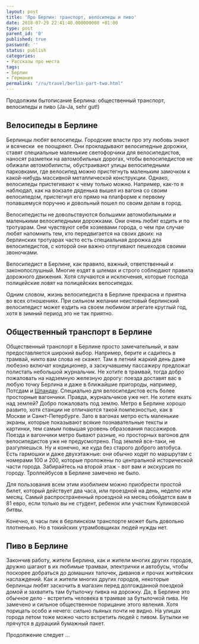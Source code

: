 ```yaml
---
layout: post
title: 'Про Берлин: транспорт, велосипеды и пиво'
date: 2018-07-29 22:41:40.000000000 +01:00
type: post
parent_id: '0'
published: true
password: ''
status: publish
categories:
- Рассказы про места
tags:
- Берлин
- Германия
permalink: "/ru/travel/berlin-part-two.html"
---
```

Продолжим бытописание Берлина: общественный транспорт, велосипеды и пиво (Ja-Ja, sehr gut!)

## Велосипеды в Берлине

Берлинцы любят велосипеды. Городские власти про эту любовь знают и всячески&nbsp; ее поощряют. Они прокладывают велосипедные дорожки, ставят специальные маленькие светофорчики для велосипедистов, наносят разметки на автомобильных дорогах, чтобы велосипедистов не обижали автомобилисты, обустраивают улицы велосипедными парковками, где велосипед можно пристегнуть маленьким замочком к какой-нибудь массивной металлической конструкции. Однако, велосипеды пристегивают к чему только можно. Например, как-то я наблюдал, как на вокзале дяденька вышел из вагона со своим велосипедом, пристегнул его прямо на платформе к первому попавшемуся поручню и довольный пошел по своим делам в город.

Велосипедисты не довольствуются большими автомобильными и маленькими велосипедными дорожками. Они очень любят ездить и по тротуарам. Они чувствуют себя хозяевами города, о чем при случае любят напомнить тем, кто передвигается на своих двоих: на берлинских тротуарах часто есть специальная дорожка для велосипедистов, с которой они важно отпугивают пешеходов своими звоночками.

Велосипедист в Берлине, как правило, важный, ответственный и законопослушный. Многие ездят в шлемах и строго соблюдают правила дорожного движения. Хотя случаются и исключения, которые господа полицейские ловят на полицейских велосипедах.

Одним словом, жизнь велосипедиста в Берлине прекрасна и приятна во всех отношениях. При сильном желании неистовый берлинский велосипедист может ездить на своем любимом агрегате круглый год, хотя в зимний период это не так приятно.

## Общественный транспорт в Берлине

Общественный транспорт в Берлине просто замечательный, и вам предоставляется широкий выбор. Например, берите и садитесь в трамвай, никто вам слова не скажет. Там в летний жаркий день даже любезно включат кондиционер, а заскучавшему пассажиру предложат полистать небольшой журнальчик. Не хотите в трамвай, тогда добро пожаловать на надземную железную дорогу: поезда доставят вас в любую точку Берлина и даже в ближайшие пригороды, например, Потсдам и [Шпандау](/ru/travel/spandau.html). Специально для велосипедистов есть более просторные вагончики. Правда, журнальчиков уже нет. Не хотите ехать над землей? Добро пожаловать под землю. Метро в Берлине хорошо развито, хотя станции не отличаются такой помпезностью, как в Москве и Санкт-Петербурге. Зато в вагонах метро есть маленькие экраны, которые показывают всякие познавательные тексты и картинки, тем самым повышая уровень образования пассажиров. Поезда и вагончики метро бывают разные, но просторных вагонов для велосипедистов уже не предусмотрено. Под землей все-таки, не разгуляешься. Ну и конечно, же куда без старого доброго автобуса. Есть гармошки и даже двухэтажные: они обычно ходят по маршрутам с номерами 100 и 200, которые проложены по центральной исторической части города. Забирайтесь на второй этаж - вот вам и экскурсия по городу. Троллейбусов в Берлине замечено не было.

Для пользования всем этим изобилием можно приобрести простой билет, который действует два часа, или проездной на день, неделю или месяц. Самый распространенный проездной на месяц обойдется вам в 81 евро, если только вы не студент, ребенок или участник Куликовской битвы.

Конечно, в часы пик в берлинском транспорте может быть довольно плотненько. Но в токийских утрамбовщиках людей нужды нет.

## Пиво в Берлине

Закончив работу, жители Берлина, как и жители многих других городов, дружно шагают в их любимые трамваи, электрички и автобусы, чтобы поскорее добраться до домашних тапочек, диванов и прочих житейских наслаждений. Как и жители многих других городов, некоторые берлинцы любят заскочить в магазин перед долгожданной поездкой домой и захватить там бутылочку пивка на дорожку. Да, в Берлине это обычное дело - встретить человека в трамвае за бутылочкой пива. Не замечено и сильное общественное порицание этого явления. Хотя порицать особо и нечего: сильно пьяных почти не видно. На улицах города летом тоже можно часто встретить людей с пивом. Бутылки не прячутся в дурацкий бумажный пакет.

Продолжение следует ...

